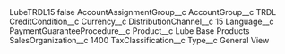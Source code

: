 <?xml version="1.0" encoding="UTF-8"?>
<CustomMetadata xmlns="http://soap.sforce.com/2006/04/metadata" xmlns:xsi="http://www.w3.org/2001/XMLSchema-instance" xmlns:xsd="http://www.w3.org/2001/XMLSchema">
    <label>LubeTRDL15</label>
    <protected>false</protected>
    <values>
        <field>AccountAssignmentGroup__c</field>
        <value xsi:nil="true"/>
    </values>
    <values>
        <field>AccountGroup__c</field>
        <value xsi:type="xsd:string">TRDL</value>
    </values>
    <values>
        <field>CreditCondition__c</field>
        <value xsi:nil="true"/>
    </values>
    <values>
        <field>Currency__c</field>
        <value xsi:nil="true"/>
    </values>
    <values>
        <field>DistributionChannel__c</field>
        <value xsi:type="xsd:string">15</value>
    </values>
    <values>
        <field>Language__c</field>
        <value xsi:nil="true"/>
    </values>
    <values>
        <field>PaymentGuaranteeProcedure__c</field>
        <value xsi:nil="true"/>
    </values>
    <values>
        <field>Product__c</field>
        <value xsi:type="xsd:string">Lube Base Products</value>
    </values>
    <values>
        <field>SalesOrganization__c</field>
        <value xsi:type="xsd:string">1400</value>
    </values>
    <values>
        <field>TaxClassification__c</field>
        <value xsi:nil="true"/>
    </values>
    <values>
        <field>Type__c</field>
        <value xsi:type="xsd:string">General View</value>
    </values>
</CustomMetadata>
